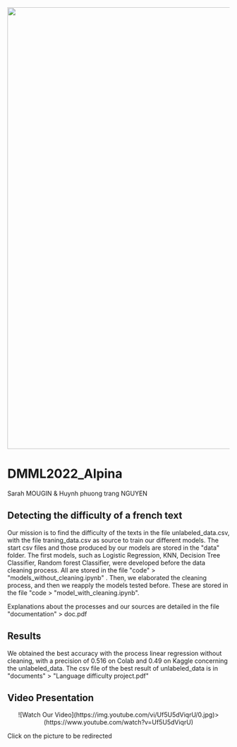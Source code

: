 <img src="documents/En-tête.png" width="1000" >



# DMML2022_Alpina
Sarah MOUGIN & Huynh phuong trang NGUYEN

## Detecting the difficulty of a french text

Our mission is to find the difficulty of the texts in the file unlabeled_data.csv, with the file traning_data.csv as source to train our different models.
The start csv files and those produced by our models are stored in the "data" folder.
The first models, such as Logistic Regression, KNN, Decision Tree Classifier, Random forest Classifier, were developed before the data cleaning process. All are stored in the file "code" > "models_without_cleaning.ipynb" .
Then, we elaborated the cleaning process, and then we reapply the models tested before. These are stored in the file "code > "model_with_cleaning.ipynb".

Explanations about the processes and our sources are detailed in the file "documentation" > doc.pdf

## Results

We obtained the best accuracy with the process linear regression without cleaning, with a precision of 0.516 on Colab and 0.49 on Kaggle concerning the unlabeled_data.
The csv file of the best result of unlabeled_data is in "documents" > "Language difficulty project.pdf" 

## Video Presentation
<p align="center">
![Watch Our Video](https://img.youtube.com/vi/Uf5U5dViqrU/0.jpg)>(https://www.youtube.com/watch?v=Uf5U5dViqrU)
</p>
Click on the picture to be redirected 
